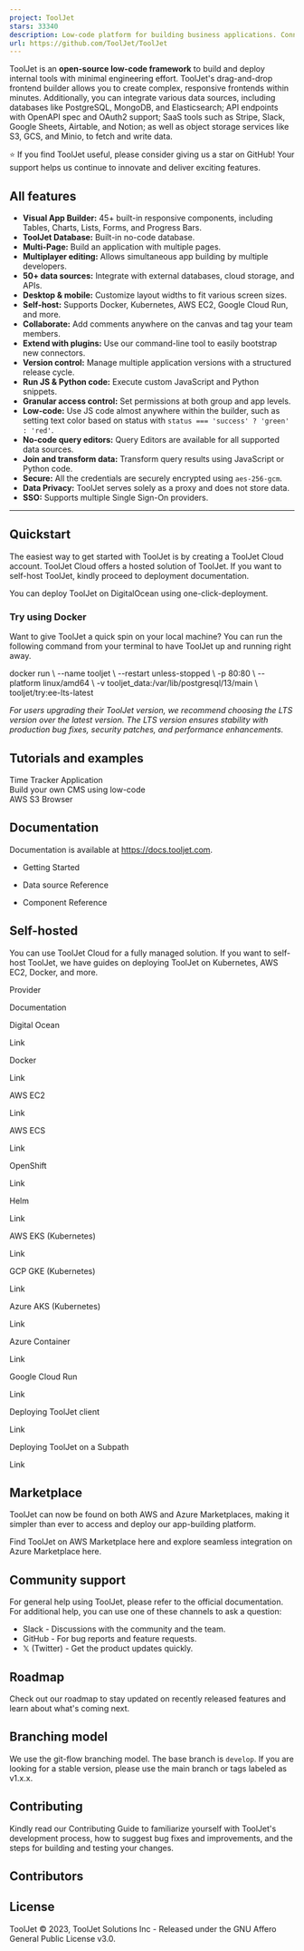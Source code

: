 ```yaml
---
project: ToolJet
stars: 33340
description: Low-code platform for building business applications. Connect to databases, cloud storages, GraphQL, API endpoints, Airtable, Google sheets, OpenAI, etc and build apps using drag and drop application builder. Built using JavaScript/TypeScript. 🚀
url: https://github.com/ToolJet/ToolJet
---
```


ToolJet is an **open-source low-code framework** to build and deploy internal tools with minimal engineering effort. ToolJet's drag-and-drop frontend builder allows you to create complex, responsive frontends within minutes. Additionally, you can integrate various data sources, including databases like PostgreSQL, MongoDB, and Elasticsearch; API endpoints with OpenAPI spec and OAuth2 support; SaaS tools such as Stripe, Slack, Google Sheets, Airtable, and Notion; as well as object storage services like S3, GCS, and Minio, to fetch and write data.

⭐ If you find ToolJet useful, please consider giving us a star on GitHub! Your support helps us continue to innovate and deliver exciting features.

All features
------------

-   **Visual App Builder:** 45+ built-in responsive components, including Tables, Charts, Lists, Forms, and Progress Bars.
-   **ToolJet Database:** Built-in no-code database.
-   **Multi-Page:** Build an application with multiple pages.
-   **Multiplayer editing:** Allows simultaneous app building by multiple developers.
-   **50+ data sources:** Integrate with external databases, cloud storage, and APIs.
-   **Desktop & mobile:** Customize layout widths to fit various screen sizes.
-   **Self-host:** Supports Docker, Kubernetes, AWS EC2, Google Cloud Run, and more.
-   **Collaborate:** Add comments anywhere on the canvas and tag your team members.
-   **Extend with plugins:** Use our command-line tool to easily bootstrap new connectors.
-   **Version control:** Manage multiple application versions with a structured release cycle.
-   **Run JS & Python code:** Execute custom JavaScript and Python snippets.
-   **Granular access control:** Set permissions at both group and app levels.
-   **Low-code:** Use JS code almost anywhere within the builder, such as setting text color based on status with `status === 'success' ? 'green' : 'red'`.
-   **No-code query editors:** Query Editors are available for all supported data sources.
-   **Join and transform data:** Transform query results using JavaScript or Python code.
-   **Secure:** All the credentials are securely encrypted using `aes-256-gcm`.
-   **Data Privacy:** ToolJet serves solely as a proxy and does not store data.
-   **SSO:** Supports multiple Single Sign-On providers.

* * *

Quickstart
----------

The easiest way to get started with ToolJet is by creating a ToolJet Cloud account. ToolJet Cloud offers a hosted solution of ToolJet. If you want to self-host ToolJet, kindly proceed to deployment documentation.

You can deploy ToolJet on DigitalOcean using one-click-deployment.

### Try using Docker

Want to give ToolJet a quick spin on your local machine? You can run the following command from your terminal to have ToolJet up and running right away.

docker run \\
  --name tooljet \\
  --restart unless-stopped \\
  -p 80:80 \\
  --platform linux/amd64 \\
  -v tooljet\_data:/var/lib/postgresql/13/main \\
  tooljet/try:ee-lts-latest

_For users upgrading their ToolJet version, we recommend choosing the LTS version over the latest version. The LTS version ensures stability with production bug fixes, security patches, and performance enhancements._

Tutorials and examples
----------------------

Time Tracker Application  
Build your own CMS using low-code  
AWS S3 Browser  

Documentation
-------------

Documentation is available at https://docs.tooljet.com.

-   Getting Started  
    
-   Data source Reference  
    
-   Component Reference

Self-hosted
-----------

You can use ToolJet Cloud for a fully managed solution. If you want to self-host ToolJet, we have guides on deploying ToolJet on Kubernetes, AWS EC2, Docker, and more.

Provider

Documentation

Digital Ocean

Link

Docker

Link

AWS EC2

Link

AWS ECS

Link

OpenShift

Link

Helm

Link

AWS EKS (Kubernetes)

Link

GCP GKE (Kubernetes)

Link

Azure AKS (Kubernetes)

Link

Azure Container

Link

Google Cloud Run

Link

Deploying ToolJet client

Link

Deploying ToolJet on a Subpath

Link

Marketplace
-----------

ToolJet can now be found on both AWS and Azure Marketplaces, making it simpler than ever to access and deploy our app-building platform.

Find ToolJet on AWS Marketplace here and explore seamless integration on Azure Marketplace here.

Community support
-----------------

For general help using ToolJet, please refer to the official documentation. For additional help, you can use one of these channels to ask a question:

-   Slack - Discussions with the community and the team.
-   GitHub - For bug reports and feature requests.
-   𝕏 (Twitter) - Get the product updates quickly.

Roadmap
-------

Check out our roadmap to stay updated on recently released features and learn about what's coming next.

Branching model
---------------

We use the git-flow branching model. The base branch is `develop`. If you are looking for a stable version, please use the main branch or tags labeled as v1.x.x.

Contributing
------------

Kindly read our Contributing Guide to familiarize yourself with ToolJet's development process, how to suggest bug fixes and improvements, and the steps for building and testing your changes.  

Contributors
------------

License
-------

ToolJet © 2023, ToolJet Solutions Inc - Released under the GNU Affero General Public License v3.0.
